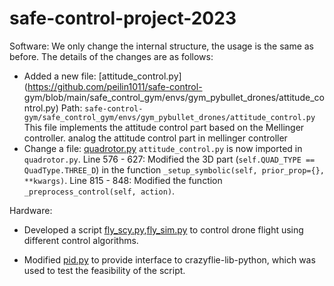 # safe-control-project-2023

Software:
   We only change the internal structure, the usage is the same as before.
   The details of the changes are as follows:
   - Added a new file: [attitude_control.py](https://github.com/peilin1011/safe-control-                  gym/blob/main/safe_control_gym/envs/gym_pybullet_drones/attitude_control.py)
   Path: `safe-control-gym/safe_control_gym/envs/gym_pybullet_drones/attitude_control.py`
   This file implements the attitude control part based on the Mellinger controller.
   analog the attitude control part in mellinger controller
   - Change a file: [quadrotor.py](https://github.com/peilin1011/safe-control-gym/blob/main/safe_control_gym/envs/gym_pybullet_drones/quadrotor.py)
   `attitude_control.py` is now imported in `quadrotor.py`.
   Line 576 - 627: Modified the 3D part (`self.QUAD_TYPE == QuadType.THREE_D`) in the function `_setup_symbolic(self, prior_prop={}, **kwargs)`.
   Line 815 - 848: Modified the function `_preprocess_control(self, action)`.

Hardware:
   - Developed a script [fly_scy.py](https://github.com/peilin1011/crazyflie-lib-python/blob/submission/submission/fly_scy.py),[fly_sim.py](https://github.com/peilin1011/crazyflie-lib-python/blob/submission/submission/fly_sim.py) to control drone flight using different control algorithms.
      
   - Modified [pid.py](https://github.com/peilin1011/safe-control-gym/blob/sub_hardware/safe_control_gym/controllers/pid/pid.py) to provide interface to crazyflie-lib-python, which was used to test the feasibility of the script.
   

